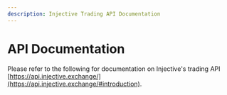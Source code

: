 ```yaml
---
description: Injective Trading API Documentation
---
```


# API Documentation

Please refer to the following for documentation on Injective's trading API [https://api.injective.exchange/](https://api.injective.exchange/#introduction).
